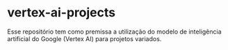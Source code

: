 # vertex-ai-projects
Esse repositório tem como premissa a utilização do modelo de inteligência artificial do Google (Vertex AI) para projetos variados.
